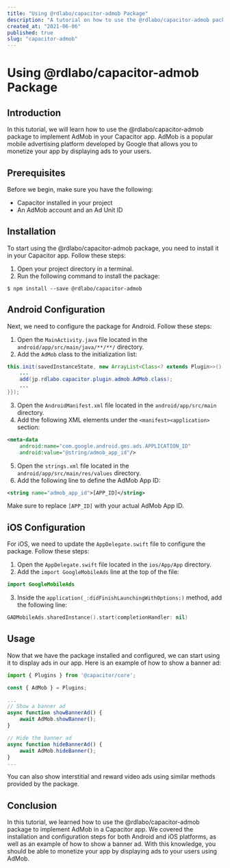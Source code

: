 ```yaml
---
title: "Using @rdlabo/capacitor-admob Package"
description: "A tutorial on how to use the @rdlabo/capacitor-admob package to implement AdMob in your Capacitor app."
created_at: "2021-06-06"
published: true
slug: "capacitor-admob"
---
```


# Using @rdlabo/capacitor-admob Package

## Introduction

In this tutorial, we will learn how to use the @rdlabo/capacitor-admob package to implement AdMob in your Capacitor app. AdMob is a popular mobile advertising platform developed by Google that allows you to monetize your app by displaying ads to your users.

## Prerequisites

Before we begin, make sure you have the following:

- Capacitor installed in your project
- An AdMob account and an Ad Unit ID

## Installation

To start using the @rdlabo/capacitor-admob package, you need to install it in your Capacitor app. Follow these steps:

1. Open your project directory in a terminal.
2. Run the following command to install the package:

```console
$ npm install --save @rdlabo/capacitor-admob
```

## Android Configuration

Next, we need to configure the package for Android. Follow these steps:

1. Open the `MainActivity.java` file located in the `android/app/src/main/java/**/**/` directory.
2. Add the `AdMob` class to the initialization list:

```java
this.init(savedInstanceState, new ArrayList<Class<? extends Plugin>>() {{
    ...
    add(jp.rdlabo.capacitor.plugin.admob.AdMob.class);
    ...
}});
```

3. Open the `AndroidManifest.xml` file located in the `android/app/src/main` directory.
4. Add the following XML elements under the `<manifest><application>` section:

```xml
<meta-data
    android:name="com.google.android.gms.ads.APPLICATION_ID"
    android:value="@string/admob_app_id"/>
```

5. Open the `strings.xml` file located in the `android/app/src/main/res/values` directory.
6. Add the following line to define the AdMob App ID:

```xml
<string name="admob_app_id">[APP_ID]</string>
```

Make sure to replace `[APP_ID]` with your actual AdMob App ID.

## iOS Configuration

For iOS, we need to update the `AppDelegate.swift` file to configure the package. Follow these steps:

1. Open the `AppDelegate.swift` file located in the `ios/App/App` directory.
2. Add the `import GoogleMobileAds` line at the top of the file:

```swift
import GoogleMobileAds
```

3. Inside the `application(_:didFinishLaunchingWithOptions:)` method, add the following line:

```swift
GADMobileAds.sharedInstance().start(completionHandler: nil)
```

## Usage

Now that we have the package installed and configured, we can start using it to display ads in our app. Here is an example of how to show a banner ad:

```typescript
import { Plugins } from '@capacitor/core';

const { AdMob } = Plugins;

...
// Show a banner ad
async function showBannerAd() {
    await AdMob.showBanner();
}

// Hide the banner ad
async function hideBannerAd() {
    await AdMob.hideBanner();
}
...
```

You can also show interstitial and reward video ads using similar methods provided by the package.

## Conclusion

In this tutorial, we learned how to use the @rdlabo/capacitor-admob package to implement AdMob in a Capacitor app. We covered the installation and configuration steps for both Android and iOS platforms, as well as an example of how to show a banner ad. With this knowledge, you should be able to monetize your app by displaying ads to your users using AdMob.